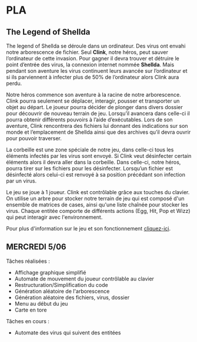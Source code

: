 # PLA

## The Legend of Shellda

The legend of Shellda se déroule dans un ordinateur. Des virus ont envahi notre arborescence de fichier. Seul **Clink**, notre héros, peut sauver l’ordinateur de cette invasion. Pour gagner il devra trouver et détruire le point d’entrée des virus, la connexion internet nommée **Shellda**. Mais pendant son aventure les virus continuent leurs avancée sur l’ordinateur et si ils parviennent à infecter plus de 50% de l’ordinateur alors Clink aura perdu.

Notre héros commence son aventure à la racine de notre arborescence. Clink pourra seulement se déplacer, interagir, pousser et transporter un objet au départ. Le joueur pourra décider de plonger dans divers dossier pour découvrir de nouveau terrain de jeu. Lorsqu’il avancera dans celle-ci il pourra obtenir différents pouvoirs à l’aide d’exécutables. Lors de son aventure, Clink rencontrera des fichiers lui donnant des indications sur son monde et l’emplacement de Shellda ainsi que des archives qu’il devra ouvrir pour pouvoir traverser.

La corbeille est une zone spéciale de notre jeu, dans celle-ci tous les éléments infectés par les virus sont envoyé. Si Clink veut désinfecter certain éléments alors il devra aller dans la corbeille. Dans celle-ci, notre héros, pourra tirer sur les fichiers pour les désinfecter. Lorsqu’un fichier est désinfecté alors celui-ci est renvoyé à sa position précédant son infection par un virus.

Le jeu se joue à 1 joueur. Clink est contrôlable grâce aux touches du clavier. 
On utilise un arbre pour stocker notre terrain de jeu qui est composé d'un ensemble de matrices de cases, ainsi qu'une liste chaînée pour stocker les virus.
Chaque entitée comporte de différents actions (Egg, Hit, Pop et Wizz) qui peut interagir avec l'environnement.

Pour plus d'information sur le jeu et son fonctionnement [cliquez-ici](https://docs.google.com/document/d/1mjZNye_7PBJDbEon7VTnQUHm0hPmgZH5E2vAEqCFRjU/edit?usp=sharing).


## MERCREDI 5/06

Tâches réalisées :

  - Affichage graphique simplifié
  - Automate de mouvement du joueur contrôlable au clavier
  - Restructuration/Simplification du code
  - Génération aléatoire de l'arborescence
  - Génération aléatoire des fichiers, virus, dossier
  - Menu au début du jeu
  - Carte en tore
  
 Tâches en cours :
  - Automate des virus qui suivent des entitées
